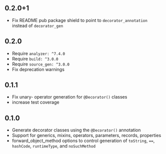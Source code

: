 ## 0.2.0+1
  - Fix README pub package shield to point to `decorator_annotation` instead of `decorator_gen`

## 0.2.0
  - Require `analyzer: ^7.4.0`
  - Require `build: ^3.0.0`
  - Require `source_gen: ^3.0.0` 
  - Fix deprecation warnings

## 0.1.1
  - Fix unary- operator generation for `@Decorator()` classes
  - increase test coverage

## 0.1.0

  - Generate decorator classes using the `@Decorator()` annotation
  - Support for generics, mixins, operators, parameters, records, properties
  - forward_object_method options to control generation of `toString`, `==`, `hashCode`, `runtimeType`, and `noSuchMethod`
